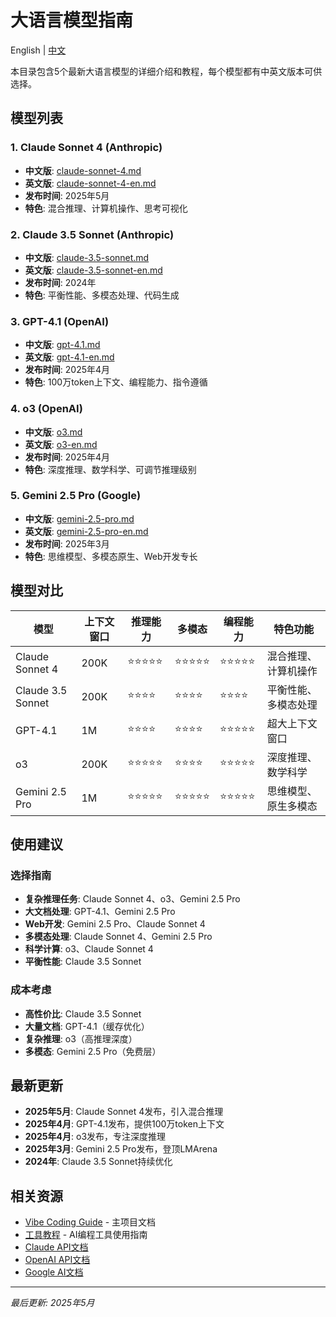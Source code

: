 # 大语言模型指南

English | [中文](./abstract.md)

本目录包含5个最新大语言模型的详细介绍和教程，每个模型都有中英文版本可供选择。

## 模型列表

### 1. Claude Sonnet 4 (Anthropic)
- **中文版**: [claude-sonnet-4.md](./claude-sonnet-4.md)
- **英文版**: [claude-sonnet-4-en.md](./claude-sonnet-4-en.md)
- **发布时间**: 2025年5月
- **特色**: 混合推理、计算机操作、思考可视化

### 2. Claude 3.5 Sonnet (Anthropic)
- **中文版**: [claude-3.5-sonnet.md](./claude-3.5-sonnet.md)
- **英文版**: [claude-3.5-sonnet-en.md](./claude-3.5-sonnet-en.md)
- **发布时间**: 2024年
- **特色**: 平衡性能、多模态处理、代码生成

### 3. GPT-4.1 (OpenAI)
- **中文版**: [gpt-4.1.md](./gpt-4.1.md)
- **英文版**: [gpt-4.1-en.md](./gpt-4.1-en.md)
- **发布时间**: 2025年4月
- **特色**: 100万token上下文、编程能力、指令遵循

### 4. o3 (OpenAI)
- **中文版**: [o3.md](./o3.md)
- **英文版**: [o3-en.md](./o3-en.md)
- **发布时间**: 2025年4月
- **特色**: 深度推理、数学科学、可调节推理级别

### 5. Gemini 2.5 Pro (Google)
- **中文版**: [gemini-2.5-pro.md](./gemini-2.5-pro.md)
- **英文版**: [gemini-2.5-pro-en.md](./gemini-2.5-pro-en.md)
- **发布时间**: 2025年3月
- **特色**: 思维模型、多模态原生、Web开发专长

## 模型对比

| 模型 | 上下文窗口 | 推理能力 | 多模态 | 编程能力 | 特色功能 |
|------|-----------|----------|---------|----------|----------|
| Claude Sonnet 4 | 200K | ⭐⭐⭐⭐⭐ | ⭐⭐⭐⭐⭐ | ⭐⭐⭐⭐⭐ | 混合推理、计算机操作 |
| Claude 3.5 Sonnet | 200K | ⭐⭐⭐⭐ | ⭐⭐⭐⭐ | ⭐⭐⭐⭐ | 平衡性能、多模态处理 |
| GPT-4.1 | 1M | ⭐⭐⭐⭐ | ⭐⭐⭐⭐ | ⭐⭐⭐⭐⭐ | 超大上下文窗口 |
| o3 | 200K | ⭐⭐⭐⭐⭐ | ⭐⭐⭐⭐ | ⭐⭐⭐⭐⭐ | 深度推理、数学科学 |
| Gemini 2.5 Pro | 1M | ⭐⭐⭐⭐⭐ | ⭐⭐⭐⭐⭐ | ⭐⭐⭐⭐⭐ | 思维模型、原生多模态 |

## 使用建议

### 选择指南
- **复杂推理任务**: Claude Sonnet 4、o3、Gemini 2.5 Pro
- **大文档处理**: GPT-4.1、Gemini 2.5 Pro
- **Web开发**: Gemini 2.5 Pro、Claude Sonnet 4
- **多模态处理**: Claude Sonnet 4、Gemini 2.5 Pro
- **科学计算**: o3、Claude Sonnet 4
- **平衡性能**: Claude 3.5 Sonnet

### 成本考虑
- **高性价比**: Claude 3.5 Sonnet
- **大量文档**: GPT-4.1（缓存优化）
- **复杂推理**: o3（高推理深度）
- **多模态**: Gemini 2.5 Pro（免费层）

## 最新更新

- **2025年5月**: Claude Sonnet 4发布，引入混合推理
- **2025年4月**: GPT-4.1发布，提供100万token上下文
- **2025年4月**: o3发布，专注深度推理
- **2025年3月**: Gemini 2.5 Pro发布，登顶LMArena
- **2024年**: Claude 3.5 Sonnet持续优化

## 相关资源

- [Vibe Coding Guide](../README.md) - 主项目文档
- [工具教程](../tools/) - AI编程工具使用指南
- [Claude API文档](https://docs.anthropic.com/)
- [OpenAI API文档](https://platform.openai.com/docs)
- [Google AI文档](https://ai.google.dev/)

---

*最后更新: 2025年5月* 